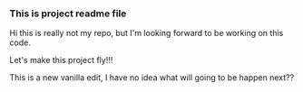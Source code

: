 ### This is project readme file

Hi this is really not my repo, but I'm looking forward to be working on this code.

Let's make this project fly!!!

This is a new vanilla edit, I have no idea what will going to be happen next??
